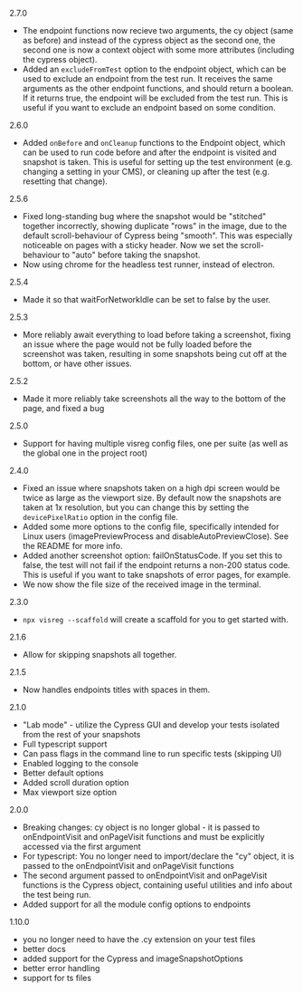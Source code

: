 2.7.0
- The endpoint functions now recieve two arguments, the cy object (same as before) and instead of the cypress object as the second one, the second one is now a context object with some more attributes (including the cypress object).
- Added an `excludeFromTest` option to the endpoint object, which can be used to exclude an endpoint from the test run. It receives the same arguments as the other endpoint functions, and should return a boolean. If it returns true, the endpoint will be excluded from the test run. This is useful if you want to exclude an endpoint based on some condition.

2.6.0
- Added `onBefore` and `onCleanup` functions to the Endpoint object, which can be used to run code before and after the endpoint is visited and snapshot is taken. This is useful for setting up the test environment (e.g. changing a setting in your CMS), or cleaning up after the test (e.g. resetting that change).

2.5.6
- Fixed long-standing bug where the snapshot would be "stitched" together incorrectly, showing duplicate "rows" in the image, due to the default scroll-behaviour of Cypress being "smooth". This was especially noticeable on pages with a sticky header. Now we set the scroll-behaviour to "auto" before taking the snapshot.
- Now using chrome for the headless test runner, instead of electron.

2.5.4
- Made it so that waitForNetworkIdle can be set to false by the user.

2.5.3
- More reliably await everything to load before taking a screenshot, fixing an issue where the page would not be fully loaded before the screenshot was taken, resulting in some snapshots being cut off at the bottom, or have other issues.

2.5.2
- Made it more reliably take screenshots all the way to the bottom of the page, and fixed a bug

2.5.0
- Support for having multiple visreg config files, one per suite (as well as the global one in the project root)
  
2.4.0
- Fixed an issue where snapshots taken on a high dpi screen would be twice as large as the viewport size. By default now the snapshots are taken at 1x resolution, but you can change this by setting the `devicePixelRatio` option in the config file.
- Added some more options to the config file, specifically intended for Linux users (imagePreviewProcess and disableAutoPreviewClose). See the README for more info.
- Added another screenshot option: failOnStatusCode. If you set this to false, the test will not fail if the endpoint returns a non-200 status code. This is useful if you want to take snapshots of error pages, for example.
- We now show the file size of the received image in the terminal.

2.3.0
- `npx visreg --scaffold` will create a scaffold for you to get started with.

2.1.6
- Allow for skipping snapshots all together.

2.1.5
- Now handles endpoints titles with spaces in them.

2.1.0
- "Lab mode" - utilize the Cypress GUI and develop your tests isolated from the rest of your snapshots
- Full typescript support
- Can pass flags in the command line to run specific tests (skipping UI)
- Enabled logging to the console
- Better default options
- Added scroll duration option
- Max viewport size option

2.0.0
- Breaking changes: cy object is no longer global - it is passed to onEndpointVisit and onPageVisit functions and must be explicitly accessed via the first argument
- For typescript: You no longer need to import/declare the "cy" object, it is passed to the onEndpointVisit and onPageVisit functions
- The second argument passed to onEndpointVisit and onPageVisit functions is the Cypress object, containing useful utilities  and info about the test being run.
- Added support for all the module config options to endpoints

1.10.0
- you no longer need to have the .cy extension on your test files
- better docs
- added support for the Cypress and imageSnapshotOptions
- better error handling
- support for ts files